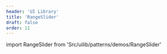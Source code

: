 ```yaml
---
header: 'UI Library'
title: 'RangeSlider'
draft: false
order: 11
---
```


<!--
  ATTENTION: This file is auto generated by using "makeDemosFactory".
  Do not change the content!
-->

import RangeSlider from 'Src/uilib/patterns/demos/RangeSlider'

<RangeSlider />
